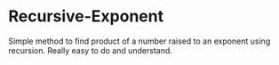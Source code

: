 # Recursive-Exponent
Simple method to find product of a number raised to an exponent using recursion.
Really easy to do and understand.
